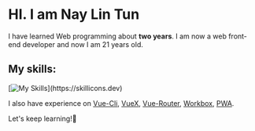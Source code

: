 # HI. I am **Nay Lin Tun** 
I have learned Web programming about **two years**.
I am now a web front-end developer and now I am 21 years old.  

## My skills:  
[![My Skills](https://skillicons.dev/icons?i=html,css,javascript,bootstrap,sass,webpack,vue,vite,git,github,)](https://skillicons.dev)

I also have experience on [Vue-Cli](https://cli.vuejs.org/), [VueX](https://vuex.vuejs.org/), [Vue-Router](https://router.vuejs.org/), [Workbox](https://developer.chrome.com/docs/workbox/), [PWA](https://web.dev/progressive-web-apps/).  

Let's keep learning!🤠
